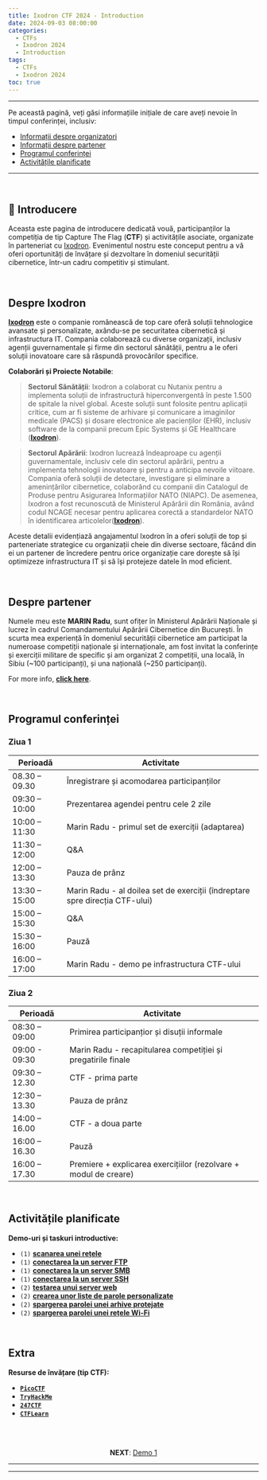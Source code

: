 ```yaml
---
title: Ixodron CTF 2024 - Introduction
date: 2024-09-03 08:00:00
categories:
  - CTFs
  - Ixodron 2024
  - Introduction
tags:
  - CTFs
  - Ixodron 2024
toc: true
---
```


---
Pe această pagină, veți găsi informațiile inițiale de care aveți nevoie în timpul conferinței, inclusiv:

- [Informații despre organizatori](#Despre-Ixodron)
- [Informații despre partener](#Despre-partener)
- [Programul conferinței](#Programul-conferinței)
- [Activitățile planificate](#Activitatile-planificate)

---
<!-- more -->

<br>

## 👾 Introducere

Aceasta este pagina de introducere dedicată vouă, participanților la competiția de tip Capture The Flag (**CTF**) și activitățile asociate, organizate în parteneriat cu <a href="https://ixodron.ro" target="_">Ixodron</a>. Evenimentul nostru este conceput pentru a vă oferi oportunități de învățare și dezvoltare în domeniul securității cibernetice, într-un cadru competitiv și stimulant.

<br>

## Despre Ixodron

<a href="https://ixodron.ro" target="_">**Ixodron**</a> este o companie românească de top care oferă soluții tehnologice avansate și personalizate, axându-se pe securitatea cibernetică și infrastructura IT. Compania colaborează cu diverse organizații, inclusiv agenții guvernamentale și firme din sectorul sănătății, pentru a le oferi soluții inovatoare care să răspundă provocărilor specifice.

**Colaborări și Proiecte Notabile**:

> **Sectorul Sănătății**: Ixodron a colaborat cu Nutanix pentru a implementa soluții de infrastructură hiperconvergentă în peste 1.500 de spitale la nivel global. Aceste soluții sunt folosite pentru aplicații critice, cum ar fi sisteme de arhivare și comunicare a imaginilor medicale (PACS) și dosare electronice ale pacienților (EHR), inclusiv software de la companii precum Epic Systems și GE Healthcare ​(<a href="https://ixodron.ro/pacs-on-nutanix-our-journey-continues/" target="_">**Ixodron**</a>).

> **Sectorul Apărării**: Ixodron lucrează îndeaproape cu agenții guvernamentale, inclusiv cele din sectorul apărării, pentru a implementa tehnologii inovatoare și pentru a anticipa nevoile viitoare. Compania oferă soluții de detectare, investigare și eliminare a amenințărilor cibernetice, colaborând cu companii din Catalogul de Produse pentru Asigurarea Informațiilor NATO (NIAPC). De asemenea, Ixodron a fost recunoscută de Ministerul Apărării din România, având codul NCAGE necesar pentru aplicarea corectă a standardelor NATO în identificarea articolelor​ (<a href="https://ixodron.ro/defense-consultancy/" target="_">**Ixodron**</a>).

Aceste detalii evidențiază angajamentul Ixodron în a oferi soluții de top și parteneriate strategice cu organizații cheie din diverse sectoare, făcând din ei un partener de încredere pentru orice organizație care dorește să își optimizeze infrastructura IT și să își protejeze datele în mod eficient.

<br>

## Despre partener

Numele meu este **MARIN Radu**, sunt ofițer în Ministerul Apărării Naționale și lucrez în cadrul Comandamentului Apărării Cibernetice din București.
În scurta mea experiență în domeniul securității cibernetice am participat la numeroase competiții naționale și internaționale, am fost invitat la conferințe și exerciții militare de specific și am organizat 2 competiții, una locală, în Sibiu (\~100 participanți), și una națională (\~250 participanți).

For more info, <a href="https://chronossec.site/about/#Socials" target="_"><b>click here</b></a>.


<br>

## Programul conferinței

### Ziua 1

| Perioadă | Activitate |
| --- | --- |
| 08.30 – 09.30 | Înregistrare și acomodarea participanților |
| 09:30 – 10:00 | Prezentarea agendei pentru cele 2 zile |
| 10:00 – 11:30 | Marin Radu - primul set de exerciții (adaptarea) |
| 11:30 – 12:00 | Q&A |
| 12:00 – 13:30 | Pauza de prânz |
| 13:30 – 15:00 | Marin Radu - al doilea set de exerciții (îndreptare spre direcția CTF-ului) |
| 15:00 – 15:30 | Q&A |
| 15:30 – 16:00 | Pauză |
| 16:00 – 17:00 | Marin Radu - demo pe infrastructura CTF-ului |

### Ziua 2

| Perioadă | Activitate |
| --- | --- |
| 08:30 – 09:00 | Primirea participanțior și disuții informale |
| 09:00 - 09:30 | Marin Radu - recapitularea competiției și pregatirile finale |
| 09:30 – 12.30 | CTF - prima parte |
| 12:30 – 13.30 | Pauza de prânz |
| 14:00 – 16.00 | CTF - a doua parte |
| 16:00 – 16.30 | Pauză |
| 16:00 – 17.30 | Premiere + explicarea exercițiilor (rezolvare + modul de creare) |

<br>

## Activitățile planificate

**Demo-uri și taskuri introductive:**

- `(1)` <a href="https://chronossec.site/CTFs/Ixodron/Demo/1/#1-Scanarea-retelei" target="_blank">**scanarea unei rețele**</a>
- `(1)` <a href="https://chronossec.site/CTFs/Ixodron/Demo/1/#2-Server-FTP" target="_blank">**conectarea la un server FTP**</a>
- `(1)` <a href="https://chronossec.site/CTFs/Ixodron/Demo/1/#3-Server-SMB" target="_blank">**conectarea la un server SMB**</a>
- `(1)` <a href="https://chronossec.site/CTFs/Ixodron/Demo/1/#4-Server-SSH" target="_blank">**conectarea la un server SSH**</a>
- `(2)` <a href="https://chronossec.site/CTFs/Ixodron/Demo/2/#1-Server-web" target="_blank">**testarea unui server web**</a>
- `(2)` <a href="https://chronossec.site/CTFs/Ixodron/Demo/2/#2-Parole-personalizate" target="_blank">**crearea unor liste de parole personalizate**</a>
- `(2)` <a href="https://chronossec.site/CTFs/Ixodron/Demo/2/#3-Arhiva-ZIP" target="_blank">**spargerea parolei unei arhive protejate**</a>
- `(2)` <a href="https://chronossec.site/CTFs/Ixodron/Demo/2/#4-Wi-Fi" target="_blank">**spargerea parolei unei rețele Wi-Fi**</a>


<br>

## Extra
**Resurse de învățare (tip CTF):**
- <a href="https://play.picoctf.org/practice" target="_blank">**`PicoCTF`**</a>
- <a href="https://tryhackme.com/hacktivities?tab=search" target="_blank">**`TryHackMe`**</a>
- <a href="https://247ctf.com/dashboard" target="_blank">**`247CTF`**</a>
- <a href="https://ctflearn.com/challenge/1/browse" target="_blank">**`CTFLearn`**</a>

<br>
<br>

<p style="text-align:center">
  <b>NEXT</b>: <a href="/CTFs/Ixodron/Demo/1/" target="_blank">Demo 1</a>
</p>

---
---
